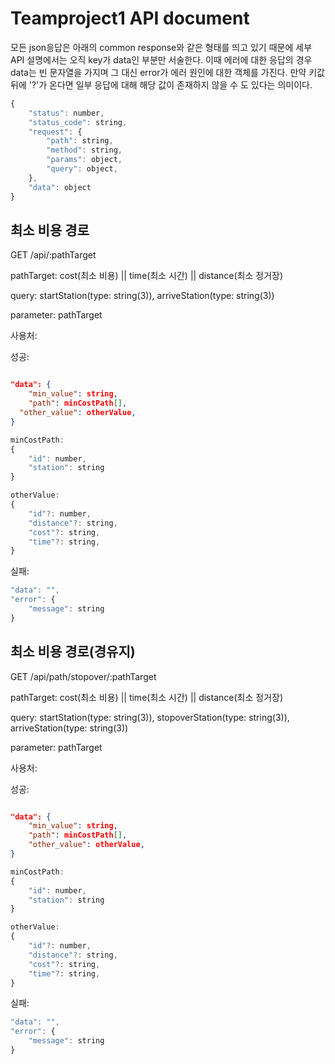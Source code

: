 # Teamproject1 API document

모든 json응답은 아래의 common response와 같은 형태를 띄고 있기 때문에 세부 API 설명에서는 오직 key가 data인 부분만 서술한다. 이때 에러에 대한 응답의 경우 data는 빈 문자열을 가지며 그 대신 error가 에러 원인에 대한 객체를 가진다. 만약 키값 뒤에 '?'가 온다면 일부 응답에 대해 해당 값이 존재하지 않을 수 도 있다는 의미이다.

```jsx
{
    "status": number,
    "status_code": string,
    "request": {
        "path": string,
        "method": string,
        "params": object,
        "query": object,
    },
    "data": object
}
```

## 최소 비용 경로

GET /api/:pathTarget

pathTarget: cost(최소 비용) || time(최소 시간) || distance(최소 정거장)

query: startStation(type: string(3)), arriveStation(type: string(3))

parameter: pathTarget

사용처:

성공:

```json

"data": {
	"min_value": string,
	"path": minCostPath[],
  "other_value": otherValue,
}

```

```jsx
minCostPath: 
{
	"id": number,
	"station": string
}
```

```jsx
otherValue:
{
	"id"?: number,
	"distance"?: string,
	"cost"?: string,
	"time"?: string,
}
```

실패:

```jsx
"data": "",
"error": {
	"message": string
}
```

## 최소 비용 경로(경유지)

GET /api/path/stopover/:pathTarget

pathTarget: cost(최소 비용) || time(최소 시간) || distance(최소 정거장)

query: startStation(type: string(3)), stopoverStation(type: string(3)), arriveStation(type: string(3))

parameter: pathTarget

사용처:

성공:

```json

"data": {
	"min_value": string,
	"path": minCostPath[],
	"other_value": otherValue,
}

```

```jsx
minCostPath: 
{
	"id": number,
	"station": string
}
```

```jsx
otherValue:
{
	"id"?: number,
	"distance"?: string,
	"cost"?: string,
	"time"?: string,
}
```

실패:

```jsx
"data": "",
"error": {
	"message": string
}
```